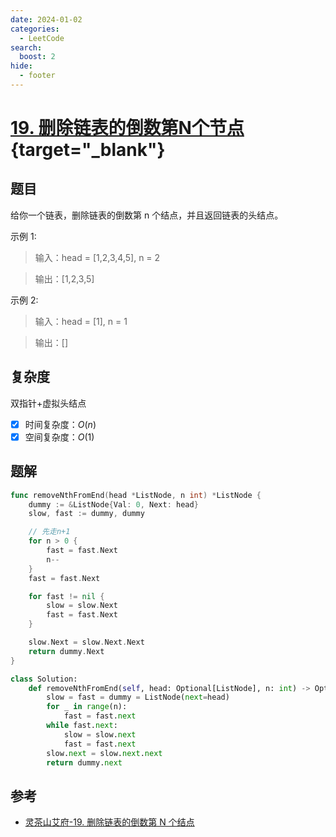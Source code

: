 ```yaml
---
date: 2024-01-02
categories:
  - LeetCode
search:
  boost: 2
hide:
  - footer
---
```


# [19. 删除链表的倒数第N个节点](https://leetcode.cn/problems/remove-nth-node-from-end-of-list){target="_blank"}

## 题目

给你一个链表，删除链表的倒数第 n 个结点，并且返回链表的头结点。

示例 1:

> 输入：head = [1,2,3,4,5], n = 2

> 输出：[1,2,3,5]

示例 2:

> 输入：head = [1], n = 1

> 输出：[]

## 复杂度

双指针+虚拟头结点

- [x] 时间复杂度：$O(n)$
- [x] 空间复杂度：$O(1)$

## 题解

```go title="Go"
func removeNthFromEnd(head *ListNode, n int) *ListNode {
    dummy := &ListNode{Val: 0, Next: head}
    slow, fast := dummy, dummy

    // 先走n+1
    for n > 0 {
        fast = fast.Next
        n--
    }
    fast = fast.Next

    for fast != nil {
        slow = slow.Next
        fast = fast.Next
    }

    slow.Next = slow.Next.Next
    return dummy.Next
}
```

```python title="Python"
class Solution:
    def removeNthFromEnd(self, head: Optional[ListNode], n: int) -> Optional[ListNode]:
        slow = fast = dummy = ListNode(next=head)
        for _ in range(n):
            fast = fast.next
        while fast.next:
            slow = slow.next
            fast = fast.next
        slow.next = slow.next.next
        return dummy.next
```

## 参考
- [灵茶山艾府-19. 删除链表的倒数第 N 个结点](https://leetcode.cn/problems/remove-nth-node-from-end-of-list/solutions/2004057/ru-he-shan-chu-jie-dian-liu-fen-zhong-ga-xpfs/)
